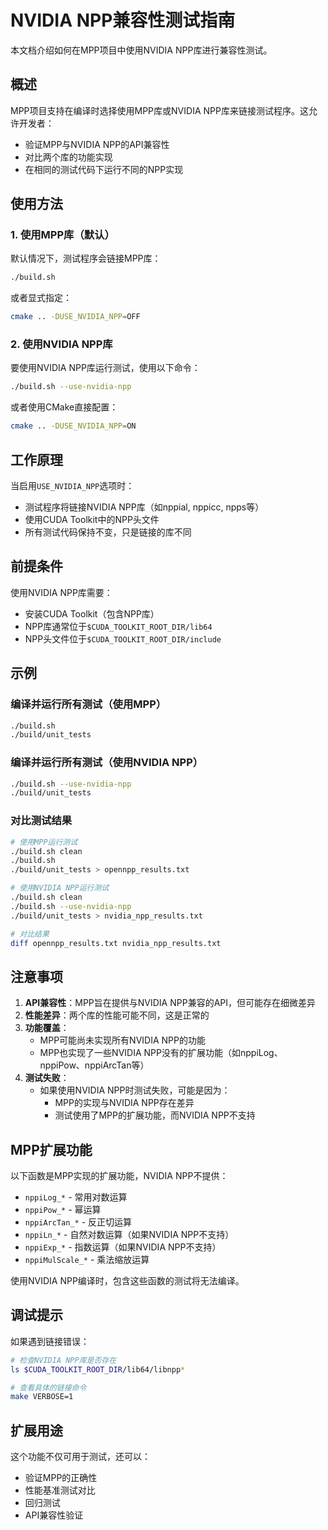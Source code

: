 # NVIDIA NPP兼容性测试指南

本文档介绍如何在MPP项目中使用NVIDIA NPP库进行兼容性测试。

## 概述

MPP项目支持在编译时选择使用MPP库或NVIDIA NPP库来链接测试程序。这允许开发者：
- 验证MPP与NVIDIA NPP的API兼容性
- 对比两个库的功能实现
- 在相同的测试代码下运行不同的NPP实现

## 使用方法

### 1. 使用MPP库（默认）

默认情况下，测试程序会链接MPP库：

```bash
./build.sh
```

或者显式指定：

```bash
cmake .. -DUSE_NVIDIA_NPP=OFF
```

### 2. 使用NVIDIA NPP库

要使用NVIDIA NPP库运行测试，使用以下命令：

```bash
./build.sh --use-nvidia-npp
```

或者使用CMake直接配置：

```bash
cmake .. -DUSE_NVIDIA_NPP=ON
```

## 工作原理

当启用`USE_NVIDIA_NPP`选项时：
- 测试程序将链接NVIDIA NPP库（如nppial, nppicc, npps等）
- 使用CUDA Toolkit中的NPP头文件
- 所有测试代码保持不变，只是链接的库不同

## 前提条件

使用NVIDIA NPP库需要：
- 安装CUDA Toolkit（包含NPP库）
- NPP库通常位于`$CUDA_TOOLKIT_ROOT_DIR/lib64`
- NPP头文件位于`$CUDA_TOOLKIT_ROOT_DIR/include`

## 示例

### 编译并运行所有测试（使用MPP）
```bash
./build.sh
./build/unit_tests
```

### 编译并运行所有测试（使用NVIDIA NPP）
```bash
./build.sh --use-nvidia-npp
./build/unit_tests
```

### 对比测试结果
```bash
# 使用MPP运行测试
./build.sh clean
./build.sh
./build/unit_tests > opennpp_results.txt

# 使用NVIDIA NPP运行测试
./build.sh clean
./build.sh --use-nvidia-npp
./build/unit_tests > nvidia_npp_results.txt

# 对比结果
diff opennpp_results.txt nvidia_npp_results.txt
```

## 注意事项

1. **API兼容性**：MPP旨在提供与NVIDIA NPP兼容的API，但可能存在细微差异
2. **性能差异**：两个库的性能可能不同，这是正常的
3. **功能覆盖**：
   - MPP可能尚未实现所有NVIDIA NPP的功能
   - MPP也实现了一些NVIDIA NPP没有的扩展功能（如nppiLog、nppiPow、nppiArcTan等）
4. **测试失败**：
   - 如果使用NVIDIA NPP时测试失败，可能是因为：
     - MPP的实现与NVIDIA NPP存在差异
     - 测试使用了MPP的扩展功能，而NVIDIA NPP不支持

## MPP扩展功能

以下函数是MPP实现的扩展功能，NVIDIA NPP不提供：
- `nppiLog_*` - 常用对数运算
- `nppiPow_*` - 幂运算
- `nppiArcTan_*` - 反正切运算
- `nppiLn_*` - 自然对数运算（如果NVIDIA NPP不支持）
- `nppiExp_*` - 指数运算（如果NVIDIA NPP不支持）
- `nppiMulScale_*` - 乘法缩放运算

使用NVIDIA NPP编译时，包含这些函数的测试将无法编译。

## 调试提示

如果遇到链接错误：
```bash
# 检查NVIDIA NPP库是否存在
ls $CUDA_TOOLKIT_ROOT_DIR/lib64/libnpp*

# 查看具体的链接命令
make VERBOSE=1
```

## 扩展用途

这个功能不仅可用于测试，还可以：
- 验证MPP的正确性
- 性能基准测试对比
- 回归测试
- API兼容性验证